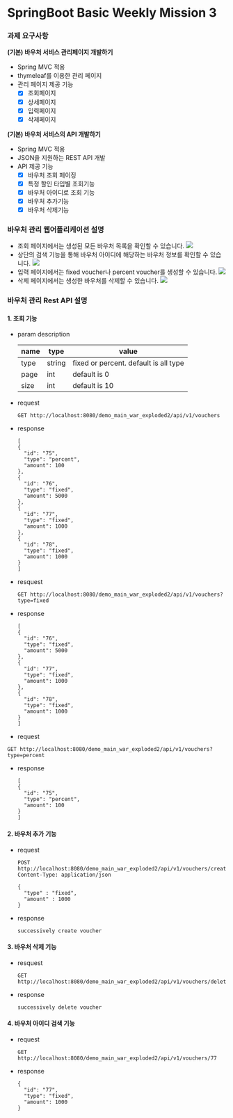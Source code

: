 # SpringBoot Basic Weekly Mission 3
### 과제 요구사항

**(기본) 바우처 서비스 관리페이지 개발하기**

- Spring MVC 적용
- thymeleaf를 이용한 관리 페이지
- 관리 페이지 제공 기능 
  - [x]  조회페이지
  - [x]  상세페이지
  - [x]  입력페이지
  - [x]  삭제페이지

**(기본) 바우처 서비스의 API 개발하기**

- Spring MVC 적용
- JSON을 지원하는 REST API 개발
- API 제공 기능
  - [x]  바우처 조회 페이징
  - [x]  특정 할인 타입별 조회기능
  - [x]  바우처 아이디로 조회 기능
  - [x]  바우처 추가기능
  - [x]  바우처 삭제기능
  
### **바우처 관리 웹어플리케이션 설명**
- 조회 페이지에서는 생성된 모든 바우처 목록을 확인할 수 있습니다.
  ![](https://velog.velcdn.com/images/y005/post/85f6c7b9-c446-43fd-9e06-fdcda5250f18/image.png)
- 상단의 검색 기능을 통해 바우처 아이디에 해당하는 바우처 정보를 확인할 수 있습니다.
  ![](https://velog.velcdn.com/images/y005/post/dd65ae2a-d60b-4628-bccf-90b23f2479b9/image.png)
- 입력 페이지에서는 fixed voucher나 percent voucher를 생성할 수 있습니다.
  ![](https://velog.velcdn.com/images/y005/post/c8735fa7-f2ab-45fb-a3a8-6e375a0a9da2/image.png)
- 삭제 페이지에서는 생성한 바우처를 삭제할 수 있습니다.
  ![](https://velog.velcdn.com/images/y005/post/89e0f911-eae5-4aa8-9bed-7229f8b965ef/image.png)

### **바우처 관리 Rest API 설명**
#### 1. 조회 기능
- param description

  |name| type   | value                                 |
    |--------|---------------------------------------|--------------|
    | type | string | fixed or percent. default is all type |
    | page | int    | default is 0                          |
    | size | int    | default is 10                         |

- request
  ```
  GET http://localhost:8080/demo_main_war_exploded2/api/v1/vouchers
  ```
- response
  ```
  [
  {
    "id": "75",
    "type": "percent",
    "amount": 100
  },
  {
    "id": "76",
    "type": "fixed",
    "amount": 5000
  },
  {
    "id": "77",
    "type": "fixed",
    "amount": 1000
  },
  {
    "id": "78",
    "type": "fixed",
    "amount": 1000
  }
  ]
  ```

- resquest
  ```
  GET http://localhost:8080/demo_main_war_exploded2/api/v1/vouchers?type=fixed
  ```
- response
  ```
  [
  {
    "id": "76",
    "type": "fixed",
    "amount": 5000
  },
  {
    "id": "77",
    "type": "fixed",
    "amount": 1000
  },
  {
    "id": "78",
    "type": "fixed",
    "amount": 1000
  }
  ]
  ```
 - request
  ```
  GET http://localhost:8080/demo_main_war_exploded2/api/v1/vouchers?type=percent
  ```
- response
  ```
  [
  {
    "id": "75",
    "type": "percent",
    "amount": 100
  }
  ]
  ``` 

#### 2. 바우처 추가 기능

  - request
    ```
    POST http://localhost:8080/demo_main_war_exploded2/api/v1/vouchers/create
    Content-Type: application/json
    
    {
      "type" : "fixed",
      "amount" : 1000 
    }
    ```

- response
  ```
  successively create voucher
  ```
  
#### 3. 바우처 삭제 기능

  - resquest
    ```
    GET http://localhost:8080/demo_main_war_exploded2/api/v1/vouchers/delete/75
    ```
  - response
    ```
    successively delete voucher
    ```
    
#### 4. 바우처 아이디 검색 기능

  - request
    ```
    GET http://localhost:8080/demo_main_war_exploded2/api/v1/vouchers/77

    ```
  - response
    ```
    {
      "id": "77",
      "type": "fixed",
      "amount": 1000
    }
    ```